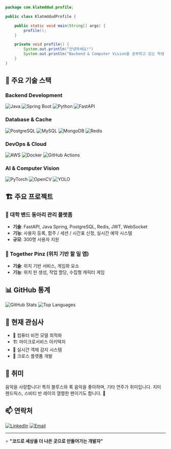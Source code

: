 ```java
package com.klatmddud.profile;

public class KlatmddudProfile {

    public static void main(String[] args) {
        profile();
    }

    private void profile() {
        System.out.println("안녕하세요!")
        System.out.println("Backend & Computer Vision을 공부하고 있는 학생 개발자입니다.")
    }
}
```

## 🚀 주요 기술 스택

### Backend Development
![Java](https://img.shields.io/badge/Java-ED8B00?style=for-the-badge&logo=java&logoColor=white)
![Spring Boot](https://img.shields.io/badge/Spring_Boot-6DB33F?style=for-the-badge&logo=spring&logoColor=white)
![Python](https://img.shields.io/badge/Python-3776AB?style=for-the-badge&logo=python&logoColor=white)
![FastAPI](https://img.shields.io/badge/FastAPI-009688?style=for-the-badge&logo=fastapi&logoColor=white)

### Database & Cache
![PostgreSQL](https://img.shields.io/badge/PostgreSQL-316192?style=for-the-badge&logo=postgresql&logoColor=white)
![MySQL](https://img.shields.io/badge/MySQL-4479A1?style=for-the-badge&logo=mysql&logoColor=white)
![MongoDB](https://img.shields.io/badge/MongoDB-4EA94B?style=for-the-badge&logo=mongodb&logoColor=white)
![Redis](https://img.shields.io/badge/Redis-DC382D?style=for-the-badge&logo=redis&logoColor=white)

### DevOps & Cloud
![AWS](https://img.shields.io/badge/AWS-232F3E?style=for-the-badge&logo=amazonaws&logoColor=white)
![Docker](https://img.shields.io/badge/Docker-2496ED?style=for-the-badge&logo=docker&logoColor=white)
![GitHub Actions](https://img.shields.io/badge/GitHub_Actions-2088FF?style=for-the-badge&logo=github-actions&logoColor=white)

### AI & Computer Vision
![PyTorch](https://img.shields.io/badge/PyTorch-EE4C2C?style=for-the-badge&logo=pytorch&logoColor=white)
![OpenCV](https://img.shields.io/badge/OpenCV-27338e?style=for-the-badge&logo=opencv&logoColor=white)
![YOLO](https://img.shields.io/badge/YOLO-00FFFF?style=for-the-badge&logo=yolo&logoColor=black)

## 🏗️ 주요 프로젝트

### 🎵 대학 밴드 동아리 관리 플랫폼
- **기술**: FastAPI, Java Spring, PostgreSQL, Redis, JWT, WebSocket
- **기능**: 사용자 등록, 합주 / 세션 / 시간표 신청, 실시간 예약 시스템
- **규모**: 300명 사용자 지원

### 📍 Together Pinz (위치 기반 할 일 앱)
- **기술**: 위치 기반 서비스, 게임화 요소
- **기능**: 위치 핀 생성, 작업 할당, 수집형 캐릭터 게임

## 📊 GitHub 통계

![GitHub Stats](https://github-readme-stats.vercel.app/api?username=YOUR_USERNAME&show_icons=true&theme=radical)
![Top Languages](https://github-readme-stats.vercel.app/api/top-langs/?username=YOUR_USERNAME&layout=compact&theme=radical)

## 🎯 현재 관심사

- 🤖 컴퓨터 비전 모델 최적화
- 🏗️ 마이크로서비스 아키텍처
- 🚀 실시간 객체 감지 시스템
- 📱 크로스 플랫폼 개발

## 🎸 취미

음악을 사랑합니다! 특히 블루스와 록 음악을 좋아하며, 기타 연주가 취미입니다.
지미 헨드릭스, 스비티 반 레이의 열렬한 팬이기도 합니다. 🎵

## 📫 연락처

[![LinkedIn](https://img.shields.io/badge/LinkedIn-0077B5?style=for-the-badge&logo=linkedin&logoColor=white)]([YOUR_LINKEDIN](https://www.linkedin.com/feed/?trk=guest_homepage-basic_google-one-tap-submit))
[![Email](https://img.shields.io/badge/Email-D14836?style=for-the-badge&logo=gmail&logoColor=white)](mailto:klatmddud@gmail.com)

---

⭐️ **"코드로 세상을 더 나은 곳으로 만들어가는 개발자"**
